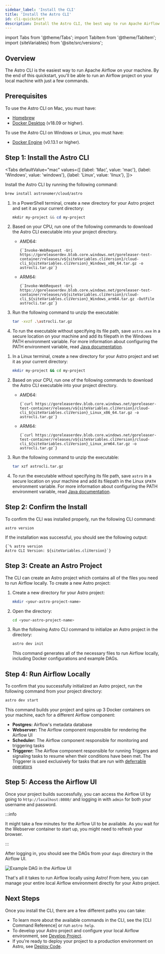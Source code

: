 ```yaml
---
sidebar_label: 'Install the CLI'
title: 'Install the Astro CLI'
id: cli-quickstart
description: Install the Astro CLI, the best way to run Apache Airflow and test data pipelines on your local machine.
---
```


import Tabs from '@theme/Tabs';
import TabItem from '@theme/TabItem';
import {siteVariables} from '@site/src/versions';

## Overview

The Astro CLI is the easiest way to run Apache Airflow on your machine. By the end of this quickstart, you'll be able to run an Airflow project on your local machine with just a few commands. 

## Prerequisites

To use the Astro CLI on Mac, you must have:

- [Homebrew](https://brew.sh/)
- [Docker Desktop](https://docs.docker.com/get-docker/) (v18.09 or higher).

To use the Astro CLI on Windows or Linux, you must have:

- [Docker Engine](https://docs.docker.com/engine/install/) (v0.13.1 or higher).

## Step 1: Install the Astro CLI

<Tabs
    defaultValue="mac"
    values={[
        {label: 'Mac', value: 'mac'},
        {label: 'Windows', value: 'windows'},
        {label: 'Linux', value: 'linux'},
    ]}>
<TabItem value="mac">

Install the Astro CLI by running the following command:

```sh
brew install astronomer/cloud/astro
```

</TabItem>

<TabItem value="windows">

1. In a PowerShell terminal, create a new directory for your Astro project and set it as your current directory:

    ```powershell
    mkdir my-project && cd my-project
    ```

2. Based on your CPU, run one of the following commands to download the Astro CLI executable into your project directory.

    - AMD64:

        <pre><code parentName="pre">{`Invoke-WebRequest -Uri https://goreleaserdev.blob.core.windows.net/goreleaser-test-container/releases/v${siteVariables.cliVersion}/cloud-cli_${siteVariables.cliVersion}_Windows_x86_64.tar.gz -o astrocli.tar.gz`}</code></pre>

    - ARM64:

        <pre><code parentName="pre">{`Invoke-WebRequest -Uri https://goreleaserdev.blob.core.windows.net/goreleaser-test-container/releases/v${siteVariables.cliVersion}/cloud-cli_${siteVariables.cliVersion}_Windows_arm64.tar.gz -OutFile astrocli.tar.gz`}</code></pre>

3. Run the following command to unzip the executable:

    ```sh
    tar -xvzf .\astrocli.tar.gz
    ```

4. To run the executable without specifying its file path, save `astro.exe` in a secure location on your machine and add its filepath in the Windows PATH environment variable. For more information about configuring the PATH environment variable, read [Java documentation](https://www.java.com/en/download/help/path.html).

</TabItem>

<TabItem value="linux">

1. In a Linux terminal, create a new directory for your Astro project and set it as your current directory:

    ```sh
    mkdir my-project && cd my-project
    ```

2. Based on your CPU, run one of the following commands to download the Astro CLI executable into your project directory.

    - AMD64:

        <pre><code parentName="pre">{`curl https://goreleaserdev.blob.core.windows.net/goreleaser-test-container/releases/v${siteVariables.cliVersion}/cloud-cli_${siteVariables.cliVersion}_Linux_x86_64.tar.gz -o astrocli.tar.gz`}</code></pre>

    - ARM64:

        <pre><code parentName="pre">{`curl https://goreleaserdev.blob.core.windows.net/goreleaser-test-container/releases/v${siteVariables.cliVersion}/cloud-cli_${siteVariables.cliVersion}_Linux_arm64.tar.gz -o astrocli.tar.gz`}</code></pre>

3. Run the following command to unzip the executable:

    ```sh
    tar xzf astrocli.tar.gz
    ```

4. To run the executable without specifying its file path, save `astro` in a secure location on your machine and add its filepath in the Linux `$PATH` environment variable. For more information about configuring the PATH environment variable, read [Java documentation](https://www.java.com/en/download/help/path.html).

</TabItem>

</Tabs>

## Step 2: Confirm the Install

To confirm the CLI was installed properly, run the following CLI command:

```
astro version
```

If the installation was successful, you should see the following output:

<pre><code parentName="pre">{`% astro version
Astro CLI Version: ${siteVariables.cliVersion}`}</code></pre>

## Step 3: Create an Astro Project

The CLI can create an Astro project which contains all of the files you need to run Airflow locally. To create a new Astro project:

1. Create a new directory for your Astro project:

    ```sh
    mkdir <your-astro-project-name>
    ```

2. Open the directory:

    ```sh
    cd <your-astro-project-name>
    ```

3. Run the following Astro CLI command to initialize an Astro project in the directory:

    ```sh
    astro dev init
    ```

    This command generates all of the necessary files to run Airflow locally, including Docker configurations and example DAGs.

## Step 4: Run Airflow Locally

To confirm that you successfully initialized an Astro project, run the following command from your project directory:

```sh
astro dev start
```

This command builds your project and spins up 3 Docker containers on your machine, each for a different Airflow component:

- **Postgres:** Airflow's metadata database
- **Webserver:** The Airflow component responsible for rendering the Airflow UI
- **Scheduler:** The Airflow component responsible for monitoring and triggering tasks
- **Triggerer:** The Airflow component responsible for running Triggers and signaling tasks to resume when their conditions have been met. The Triggerer is used exclusively for tasks that are run with [deferrable operators](deferrable-operators.md)

## Step 5: Access the Airflow UI

Once your project builds successfully, you can access the Airflow UI by going to `http://localhost:8080/` and logging in with `admin` for both your username and password.

:::info

It might take a few minutes for the Airflow UI to be available. As you wait for the Webserver container to start up, you might need to refresh your browser.

:::

After logging in, you should see the DAGs from your `dags` directory in the Airflow UI.

<div class="text--center">
<img src="/img/docs/sample-dag.png" alt="Example DAG in the Airflow UI" />
</div>

That's all it takes to run Airflow locally using Astro! From here, you can manage your entire local Airflow environment directly for your Astro project.

## Next Steps

Once you install the CLI, there are a few different paths you can take:

- To learn more about the available commands in the CLI, see the [CLI Command Reference] or run `astro help`.
- To develop your Astro project and configure your local Airflow environment, see [Develop Project](develop-project.md).
- If you're ready to deploy your project to a production environment on Astro, see [Deploy Code](deploy-code.md).
